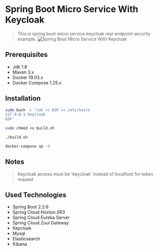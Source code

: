 # Spring Boot Micro Service With Keycloak 
> This is spring boot micro service keycloak rest endpoint security example.
![Spring Boot Micro Service With Keycloak](https://encrypted-tbn0.gstatic.com/images?q=tbn%3AANd9GcRMdem6yM0C2u_YWSqf2xbULvwu3EAmMSxyWU2LKyfbOtH8BQDg&usqp=CAU)
## Prerequisites

* Jdk 1.8
* Maven 3.x
* Docker 19.03.x
* Docker Compose 1.25.x

## Installation
```sh
sudo bash -c 'cat << EOF >> /etc/hosts
127.0.0.1 keycloak
EOF'
```

```sh
sudo chmod +x build.sh
```
```sh
./build.sh
```

```sh
docker-compose up -d
```

## Notes

> Keycloak access must be 'keycloak' instead of localhost for token request

## Used Technologies

* Spring Boot 2.2.6
* Spring Cloud Hoxton.SR3
* Spring Cloud Eureka Server
* Spring Cloud Zuul Gateway
* Keycloak
* Mysql
* Elasticsearch
* Kibana


